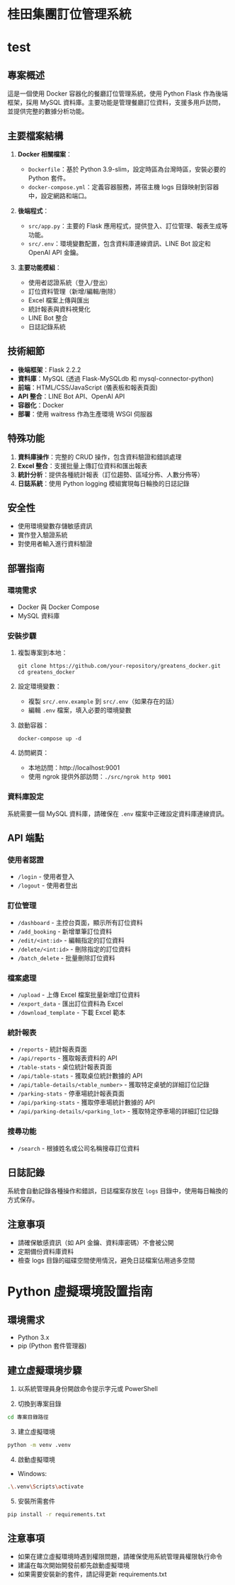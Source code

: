 # 桂田集團訂位管理系統
# test
## 專案概述
這是一個使用 Docker 容器化的餐廳訂位管理系統，使用 Python Flask 作為後端框架，採用 MySQL 資料庫。主要功能是管理餐廳訂位資料，支援多用戶訪問，並提供完整的數據分析功能。

## 主要檔案結構
1. **Docker 相關檔案**：
   - `Dockerfile`：基於 Python 3.9-slim，設定時區為台灣時區，安裝必要的 Python 套件。
   - `docker-compose.yml`：定義容器服務，將宿主機 logs 目錄映射到容器中，設定網路和端口。

2. **後端程式**：
   - `src/app.py`：主要的 Flask 應用程式，提供登入、訂位管理、報表生成等功能。
   - `src/.env`：環境變數配置，包含資料庫連線資訊、LINE Bot 設定和 OpenAI API 金鑰。

3. **主要功能模組**：
   - 使用者認證系統（登入/登出）
   - 訂位資料管理（新增/編輯/刪除）
   - Excel 檔案上傳與匯出
   - 統計報表與資料視覺化
   - LINE Bot 整合
   - 日誌記錄系統

## 技術細節
- **後端框架**：Flask 2.2.2
- **資料庫**：MySQL (透過 Flask-MySQLdb 和 mysql-connector-python)
- **前端**：HTML/CSS/JavaScript (儀表板和報表頁面)
- **API 整合**：LINE Bot API、OpenAI API
- **容器化**：Docker
- **部署**：使用 waitress 作為生產環境 WSGI 伺服器

## 特殊功能
1. **資料庫操作**：完整的 CRUD 操作，包含資料驗證和錯誤處理
2. **Excel 整合**：支援批量上傳訂位資料和匯出報表
3. **統計分析**：提供各種統計報表（訂位趨勢、區域分佈、人數分佈等）
4. **日誌系統**：使用 Python logging 模組實現每日輪換的日誌記錄

## 安全性
- 使用環境變數存儲敏感資訊
- 實作登入驗證系統
- 對使用者輸入進行資料驗證

## 部署指南

### 環境需求
- Docker 與 Docker Compose
- MySQL 資料庫

### 安裝步驟
1. 複製專案到本地：
   ```
   git clone https://github.com/your-repository/greatens_docker.git
   cd greatens_docker
   ```

2. 設定環境變數：
   - 複製 `src/.env.example` 到 `src/.env`（如果存在的話）
   - 編輯 `.env` 檔案，填入必要的環境變數

3. 啟動容器：
   ```
   docker-compose up -d
   ```

4. 訪問網頁：
   - 本地訪問：http://localhost:9001
   - 使用 ngrok 提供外部訪問：`./src/ngrok http 9001`

### 資料庫設定
系統需要一個 MySQL 資料庫，請確保在 `.env` 檔案中正確設定資料庫連線資訊。

## API 端點

### 使用者認證
- `/login` - 使用者登入
- `/logout` - 使用者登出

### 訂位管理
- `/dashboard` - 主控台頁面，顯示所有訂位資料
- `/add_booking` - 新增單筆訂位資料
- `/edit/<int:id>` - 編輯指定的訂位資料
- `/delete/<int:id>` - 刪除指定的訂位資料
- `/batch_delete` - 批量刪除訂位資料

### 檔案處理
- `/upload` - 上傳 Excel 檔案批量新增訂位資料
- `/export_data` - 匯出訂位資料為 Excel
- `/download_template` - 下載 Excel 範本

### 統計報表
- `/reports` - 統計報表頁面
- `/api/reports` - 獲取報表資料的 API
- `/table-stats` - 桌位統計報表頁面
- `/api/table-stats` - 獲取桌位統計數據的 API
- `/api/table-details/<table_number>` - 獲取特定桌號的詳細訂位記錄
- `/parking-stats` - 停車場統計報表頁面
- `/api/parking-stats` - 獲取停車場統計數據的 API
- `/api/parking-details/<parking_lot>` - 獲取特定停車場的詳細訂位記錄

### 搜尋功能
- `/search` - 根據姓名或公司名稱搜尋訂位資料

## 日誌記錄
系統會自動記錄各種操作和錯誤，日誌檔案存放在 `logs` 目錄中，使用每日輪換的方式保存。

## 注意事項
- 請確保敏感資訊（如 API 金鑰、資料庫密碼）不會被公開
- 定期備份資料庫資料
- 檢查 logs 目錄的磁碟空間使用情況，避免日誌檔案佔用過多空間

# Python 虛擬環境設置指南

## 環境需求
- Python 3.x
- pip (Python 套件管理器)

## 建立虛擬環境步驟

1. 以系統管理員身份開啟命令提示字元或 PowerShell

2. 切換到專案目錄
```bash
cd 專案目錄路徑
```

3. 建立虛擬環境
```bash
python -m venv .venv
```

4. 啟動虛擬環境
- Windows:
```bash
.\.venv\Scripts\activate
```

5. 安裝所需套件
```bash
pip install -r requirements.txt
```


## 注意事項
- 如果在建立虛擬環境時遇到權限問題，請確保使用系統管理員權限執行命令
- 建議在每次開始開發前都先啟動虛擬環境
- 如果需要安裝新的套件，請記得更新 requirements.txt
